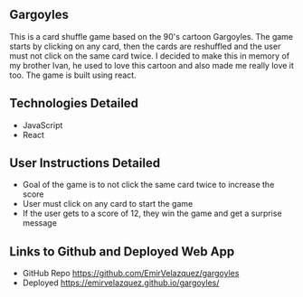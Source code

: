 ## Gargoyles

This is a card shuffle game based on the 90's cartoon Gargoyles. The game starts by clicking on any card, then the cards are reshuffled and the user must not click on the same card twice. I decided to make this in memory of my brother Ivan, he used to love this cartoon and also made me really love it too. The game is built using react.

## Technologies Detailed

- JavaScript
- React

## User Instructions Detailed

- Goal of the game is to not click the same card twice to increase the score
- User must click on any card to start the game
- If the user gets to a score of 12, they win the game and get a surprise message

## Links to Github and Deployed Web App

- GitHub Repo
  https://github.com/EmirVelazquez/gargoyles
- Deployed
  https://emirvelazquez.github.io/gargoyles/
